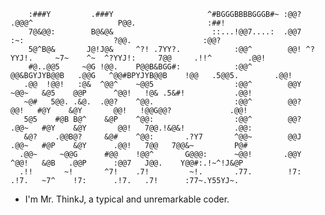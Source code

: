         :###Y         .###Y                     ^#BGGGBBBBGGGB#~ :@@?            .@@@^                   P@@.                :##!
        7@&@@:        B@&@&                      ::...!@@7....:  .@@7             :~:                    ?@@.                :@@?
        5@^B@&       J@!J@&     ^?! .7YY?.            :@@^        @@! ^?YYJ!.     ~7~    ^~  ^?YYJ!:     7@@     .!!^        .@@!
        #@..@@5     ~@G !@@.    P@@B&BGG#:            :@@^        @@&BGYJYB@@B   .@@G   ^@@#BPYJYB@@B    !@@   .5@@5.        .@@!
       .@@  !@@!   :@&  ^@@^    ~@@5                  :@@^        @@Y      ~@@~   &@5    @@P      ^@@!   !@& .5&#!           .@@!
       ~@#   5@@. .&@.  .@@?    ^@@.                  :@@^        @@?       @@!   #@Y    &@Y       @@!   !@@G@@?             .@@!
       5@5    #@B B@^    &@P    ^@@:                  :@@^        @@?      .@@~   #@Y    &@Y       @@!   7@@.!&@&!           .@@:
       &@?    .@@B@?     &@#    ^@@:       .?Y7       ^@@~        @@J      .@@~   #@P    &@Y      .@@!   7@@   7@@&~         P@#
      .@@~     ~@@G      #@@    !@@^       G@@@:      ~@@!       .@@Y      ^@@!   &@B   .@@P      :@@7   J@@.    Y@@#:.!~^!J&@P
      .!!       ~!       ^7!    .7!         ~!.       .77.        !7:      .!7.   ~7^    !7:      .!7.   .7!      :77~.Y55YJ~.
                                                                                                                                                      
- I'm Mr. ThinkJ, a typical and unremarkable coder.

<!---
MrThinkJ/MrThinkJ is a ✨ special ✨ repository because its `README.md` (this file) appears on your GitHub profile.
You can click the Preview link to take a look at your changes.
--->
